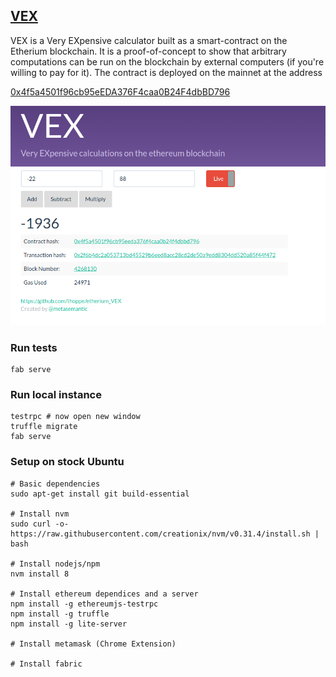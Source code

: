 ## [VEX](https://thoppe.github.io/etherium_VEX/index.html)

VEX is a Very EXpensive calculator built as a smart-contract on the Etherium blockchain. It is a proof-of-concept to show that arbitrary computations can be run on the blockchain by external computers (if you're willing to pay for it). The contract is deployed on the mainnet at the address

[0x4f5a4501f96cb95eEDA376F4caa0B24F4dbBD796](https://etherscan.io/address/0x4f5a4501f96cb95eeda376f4caa0b24f4dbbd796)

![](docs/Screenshot_demo.png)

### Run tests

    fab serve

### Run local instance

    testrpc # now open new window
    truffle migrate
    fab serve

### Setup on stock Ubuntu

    # Basic dependencies
    sudo apt-get install git build-essential

    # Install nvm
    sudo curl -o- https://raw.githubusercontent.com/creationix/nvm/v0.31.4/install.sh | bash

    # Install nodejs/npm
    nvm install 8

    # Install ethereum dependices and a server
    npm install -g ethereumjs-testrpc
    npm install -g truffle
    npm install -g lite-server

    # Install metamask (Chrome Extension)

    # Install fabric